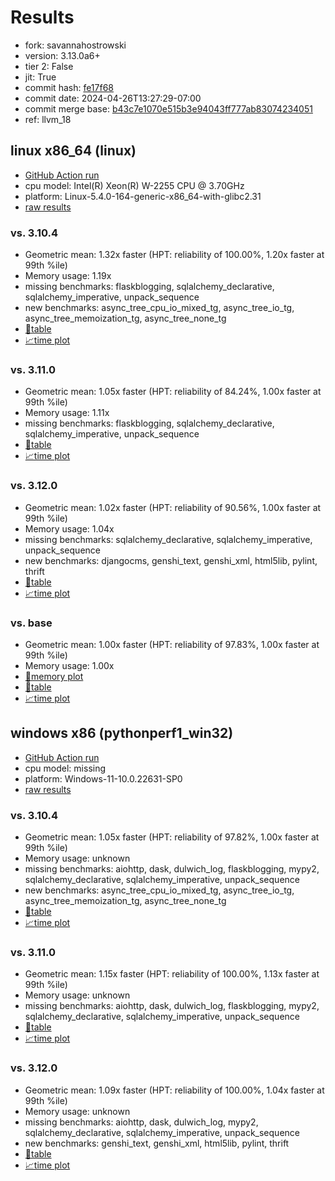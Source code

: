 # Results

- fork: savannahostrowski
- version: 3.13.0a6+
- tier 2: False
- jit: True
- commit hash: [fe17f68](https://github.com/savannahostrowski/cpython/commit/fe17f68)
- commit date: 2024-04-26T13:27:29-07:00
- commit merge base: [b43c7e1070e515b3e94043ff777ab83074234051](https://github.com/savannahostrowski/cpython/commit/b43c7e1070e515b3e94043ff777ab83074234051)
- ref: llvm_18

## linux x86_64 (linux)

- [GitHub Action run](https://github.com/faster-cpython/benchmarking/actions/runs/8853587364)
- cpu model: Intel(R) Xeon(R) W-2255 CPU @ 3.70GHz
- platform: Linux-5.4.0-164-generic-x86_64-with-glibc2.31
- [raw results](bm-20240426-linux-x86_64-savannahostrowski-llvm_18-3.13.0a6%2B-fe17f68.json)

### vs. 3.10.4

- Geometric mean: 1.32x faster (HPT: reliability of 100.00%, 1.20x faster at 99th %ile)
- Memory usage: 1.19x
- missing benchmarks: flaskblogging, sqlalchemy_declarative, sqlalchemy_imperative, unpack_sequence
- new benchmarks: async_tree_cpu_io_mixed_tg, async_tree_io_tg, async_tree_memoization_tg, async_tree_none_tg
- [📄table](bm-20240426-linux-x86_64-savannahostrowski-llvm_18-3.13.0a6%2B-fe17f68-vs-3.10.4.md)
- [📈time plot](bm-20240426-linux-x86_64-savannahostrowski-llvm_18-3.13.0a6%2B-fe17f68-vs-3.10.4.png)

### vs. 3.11.0

- Geometric mean: 1.05x faster (HPT: reliability of 84.24%, 1.00x faster at 99th %ile)
- Memory usage: 1.11x
- missing benchmarks: flaskblogging, sqlalchemy_declarative, sqlalchemy_imperative, unpack_sequence
- [📄table](bm-20240426-linux-x86_64-savannahostrowski-llvm_18-3.13.0a6%2B-fe17f68-vs-3.11.0.md)
- [📈time plot](bm-20240426-linux-x86_64-savannahostrowski-llvm_18-3.13.0a6%2B-fe17f68-vs-3.11.0.png)

### vs. 3.12.0

- Geometric mean: 1.02x faster (HPT: reliability of 90.56%, 1.00x faster at 99th %ile)
- Memory usage: 1.04x
- missing benchmarks: sqlalchemy_declarative, sqlalchemy_imperative, unpack_sequence
- new benchmarks: djangocms, genshi_text, genshi_xml, html5lib, pylint, thrift
- [📄table](bm-20240426-linux-x86_64-savannahostrowski-llvm_18-3.13.0a6%2B-fe17f68-vs-3.12.0.md)
- [📈time plot](bm-20240426-linux-x86_64-savannahostrowski-llvm_18-3.13.0a6%2B-fe17f68-vs-3.12.0.png)

### vs. base

- Geometric mean: 1.00x faster (HPT: reliability of 97.83%, 1.00x faster at 99th %ile)
- Memory usage: 1.00x
- [🧠memory plot](bm-20240426-linux-x86_64-savannahostrowski-llvm_18-3.13.0a6%2B-fe17f68-vs-base-mem.png)
- [📄table](bm-20240426-linux-x86_64-savannahostrowski-llvm_18-3.13.0a6%2B-fe17f68-vs-base.md)
- [📈time plot](bm-20240426-linux-x86_64-savannahostrowski-llvm_18-3.13.0a6%2B-fe17f68-vs-base.png)

## windows x86 (pythonperf1_win32)

- [GitHub Action run](https://github.com/faster-cpython/benchmarking/actions/runs/8853587364)
- cpu model: missing
- platform: Windows-11-10.0.22631-SP0
- [raw results](bm-20240426-pythonperf1_win32-x86-savannahostrowski-llvm_18-3.13.0a6%2B-fe17f68.json)

### vs. 3.10.4

- Geometric mean: 1.05x faster (HPT: reliability of 97.82%, 1.00x faster at 99th %ile)
- Memory usage: unknown
- missing benchmarks: aiohttp, dask, dulwich_log, flaskblogging, mypy2, sqlalchemy_declarative, sqlalchemy_imperative, unpack_sequence
- new benchmarks: async_tree_cpu_io_mixed_tg, async_tree_io_tg, async_tree_memoization_tg, async_tree_none_tg
- [📄table](bm-20240426-pythonperf1_win32-x86-savannahostrowski-llvm_18-3.13.0a6%2B-fe17f68-vs-3.10.4.md)
- [📈time plot](bm-20240426-pythonperf1_win32-x86-savannahostrowski-llvm_18-3.13.0a6%2B-fe17f68-vs-3.10.4.png)

### vs. 3.11.0

- Geometric mean: 1.15x faster (HPT: reliability of 100.00%, 1.13x faster at 99th %ile)
- Memory usage: unknown
- missing benchmarks: aiohttp, dask, dulwich_log, flaskblogging, mypy2, sqlalchemy_declarative, sqlalchemy_imperative, unpack_sequence
- [📄table](bm-20240426-pythonperf1_win32-x86-savannahostrowski-llvm_18-3.13.0a6%2B-fe17f68-vs-3.11.0.md)
- [📈time plot](bm-20240426-pythonperf1_win32-x86-savannahostrowski-llvm_18-3.13.0a6%2B-fe17f68-vs-3.11.0.png)

### vs. 3.12.0

- Geometric mean: 1.09x faster (HPT: reliability of 100.00%, 1.04x faster at 99th %ile)
- Memory usage: unknown
- missing benchmarks: aiohttp, dask, dulwich_log, mypy2, sqlalchemy_declarative, sqlalchemy_imperative, unpack_sequence
- new benchmarks: genshi_text, genshi_xml, html5lib, pylint, thrift
- [📄table](bm-20240426-pythonperf1_win32-x86-savannahostrowski-llvm_18-3.13.0a6%2B-fe17f68-vs-3.12.0.md)
- [📈time plot](bm-20240426-pythonperf1_win32-x86-savannahostrowski-llvm_18-3.13.0a6%2B-fe17f68-vs-3.12.0.png)

